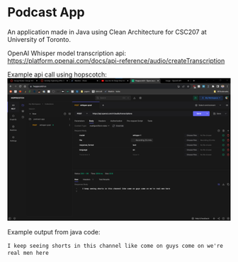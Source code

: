 # Podcast App
An application made in Java using Clean Architecture for CSC207 at University of Toronto.

OpenAI Whisper model transcription api: https://platform.openai.com/docs/api-reference/audio/createTranscription

Example api call using hopscotch:
![api_example_request.png](src/main/resources/api_example_request.png)

Example output from java code:
```
I keep seeing shorts in this channel like come on guys come on we're real men here
```
